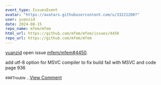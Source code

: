 ```yaml
---
event_type: IssuesEvent
avatar: "https://avatars.githubusercontent.com/u/33221200?"
user: yuanzid
date: 2024-08-15
repo_name: mfem/mfem
html_url: https://github.com/mfem/mfem/issues/4450
repo_url: https://github.com/mfem/mfem
---
```


<a href='https://github.com/yuanzid' target='_blank'>yuanzid</a> open issue <a href='https://github.com/mfem/mfem/issues/4450' target='_blank'>mfem/mfem#4450</a>.

<p>add utf-8 option for  MSVC compiler to fix build fail with MSVC and code page 936</p><small>###Trouble...</small><a href='https://github.com/mfem/mfem/issues/4450' target='_blank'>View Comment</a>